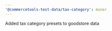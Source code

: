 ```yaml
---
'@commercetools-test-data/tax-category': minor
---
```


Added tax category presets to goodstore data
